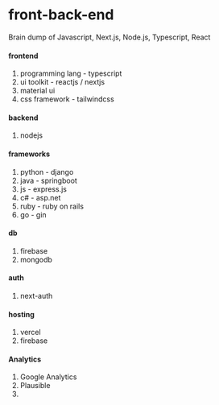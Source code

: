# front-back-end
Brain dump of Javascript, Next.js, Node.js, Typescript, React

#### frontend
1) programming lang - typescript
2) ui toolkit - reactjs / nextjs
3) material ui
4) css framework - tailwindcss

#### backend
1) nodejs

#### frameworks
1) python - django
2) java - springboot
3) js - express.js
4) c# - asp.net
5) ruby - ruby on rails
6) go - gin

#### db
1) firebase
2) mongodb

#### auth
1) next-auth

#### hosting
1) vercel
2) firebase

#### Analytics
1) Google Analytics
2) Plausible
3) 

